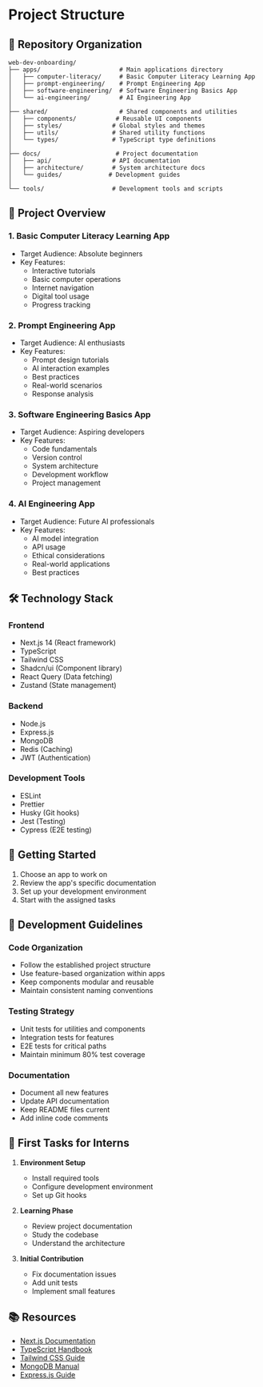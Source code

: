 # Project Structure

## 📁 Repository Organization

```
web-dev-onboarding/
├── apps/                      # Main applications directory
│   ├── computer-literacy/     # Basic Computer Literacy Learning App
│   ├── prompt-engineering/    # Prompt Engineering App
│   ├── software-engineering/  # Software Engineering Basics App
│   └── ai-engineering/        # AI Engineering App
│
├── shared/                    # Shared components and utilities
│   ├── components/           # Reusable UI components
│   ├── styles/              # Global styles and themes
│   ├── utils/               # Shared utility functions
│   └── types/               # TypeScript type definitions
│
├── docs/                     # Project documentation
│   ├── api/                 # API documentation
│   ├── architecture/        # System architecture docs
│   └── guides/             # Development guides
│
└── tools/                   # Development tools and scripts
```

## 🎯 Project Overview

### 1. Basic Computer Literacy Learning App
- Target Audience: Absolute beginners
- Key Features:
  - Interactive tutorials
  - Basic computer operations
  - Internet navigation
  - Digital tool usage
  - Progress tracking

### 2. Prompt Engineering App
- Target Audience: AI enthusiasts
- Key Features:
  - Prompt design tutorials
  - AI interaction examples
  - Best practices
  - Real-world scenarios
  - Response analysis

### 3. Software Engineering Basics App
- Target Audience: Aspiring developers
- Key Features:
  - Code fundamentals
  - Version control
  - System architecture
  - Development workflow
  - Project management

### 4. AI Engineering App
- Target Audience: Future AI professionals
- Key Features:
  - AI model integration
  - API usage
  - Ethical considerations
  - Real-world applications
  - Best practices

## 🛠️ Technology Stack

### Frontend
- Next.js 14 (React framework)
- TypeScript
- Tailwind CSS
- Shadcn/ui (Component library)
- React Query (Data fetching)
- Zustand (State management)

### Backend
- Node.js
- Express.js
- MongoDB
- Redis (Caching)
- JWT (Authentication)

### Development Tools
- ESLint
- Prettier
- Husky (Git hooks)
- Jest (Testing)
- Cypress (E2E testing)

## 🚀 Getting Started

1. Choose an app to work on
2. Review the app's specific documentation
3. Set up your development environment
4. Start with the assigned tasks

## 📝 Development Guidelines

### Code Organization
- Follow the established project structure
- Use feature-based organization within apps
- Keep components modular and reusable
- Maintain consistent naming conventions

### Testing Strategy
- Unit tests for utilities and components
- Integration tests for features
- E2E tests for critical paths
- Maintain minimum 80% test coverage

### Documentation
- Document all new features
- Update API documentation
- Keep README files current
- Add inline code comments

## 🎯 First Tasks for Interns

1. **Environment Setup**
   - Install required tools
   - Configure development environment
   - Set up Git hooks

2. **Learning Phase**
   - Review project documentation
   - Study the codebase
   - Understand the architecture

3. **Initial Contribution**
   - Fix documentation issues
   - Add unit tests
   - Implement small features

## 📚 Resources

- [Next.js Documentation](https://nextjs.org/docs)
- [TypeScript Handbook](https://www.typescriptlang.org/docs/)
- [Tailwind CSS Guide](https://tailwindcss.com/docs)
- [MongoDB Manual](https://docs.mongodb.com/manual/)
- [Express.js Guide](https://expressjs.com/en/guide/routing.html) 